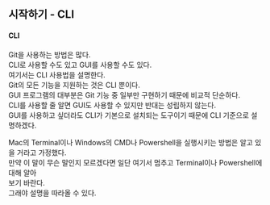 ## 시작하기 - CLI
#### CLI
Git을 사용하는 방법은 많다.  
CLI로 사용할 수도 있고 GUI를 사용할 수도 있다.  
여기서는 CLI 사용법을 설명한다.  
Git의 모든 기능을 지원하는 것은 CLI 뿐이다.  
GUI 프로그램의 대부분은 Git 기능 중 일부만 구현하기 때문에 비교적 단순하다.  
CLI를 사용할 줄 알면 GUI도 사용할 수 있지만 반대는 성립하지 않는다.  
GUI를 사용하고 싶더라도 CLI가 기본으로 설치되는 도구이기 때문에 CLI 기준으로 설명하겠다.  
  
Mac의 Terminal이나 Windows의 CMD나 Powershell을 실행시키는 방법은 알고 있을 거라고 가정했다.  
만약 이 말이 무슨 말인지 모르겠다면 일단 여기서 멈추고 Terminal이나 Powershell에 대해 알아  
보기 바란다.  
그래야 설명을 따라올 수 있다.  
